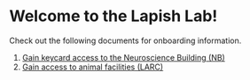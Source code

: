 # Welcome to the Lapish Lab!
Check out the following documents for onboarding information.
1. [Gain keycard access to the Neuroscience Building (NB)](NB_access.md)
2. [Gain access to animal facilities (LARC)](LARC_access.md)
